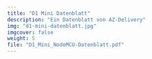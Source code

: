 ```yaml
---
title: "D1 Mini Datenblatt"
description: "Ein Datenblatt von AZ-Delivery"
img: "d1-mini-datenblatt.jpg"
imgcover: false
weight: 5
file: "D1_Mini_NodeMCU-Datenblatt.pdf"
---
```

